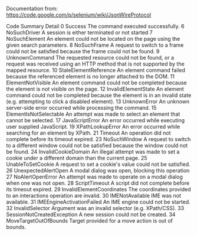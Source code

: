 Documentation from: https://code.google.com/p/selenium/wiki/JsonWireProtocol

Code 	Summary 	Detail
0 	Success 	The command executed successfully.
6 	NoSuchDriver 	A session is either terminated or not started
7 	NoSuchElement 	An element could not be located on the page using the given search parameters.
8 	NoSuchFrame 	A request to switch to a frame could not be satisfied because the frame could not be found.
9 	UnknownCommand 	The requested resource could not be found, or a request was received using an HTTP method that is not supported by the mapped resource.
10 	StaleElementReference 	An element command failed because the referenced element is no longer attached to the DOM.
11 	ElementNotVisible 	An element command could not be completed because the element is not visible on the page.
12 	InvalidElementState 	An element command could not be completed because the element is in an invalid state (e.g. attempting to click a disabled element).
13 	UnknownError 	An unknown server-side error occurred while processing the command.
15 	ElementIsNotSelectable 	An attempt was made to select an element that cannot be selected.
17 	JavaScriptError 	An error occurred while executing user supplied JavaScript.
19 	XPathLookupError 	An error occurred while searching for an element by XPath.
21 	Timeout 	An operation did not complete before its timeout expired.
23 	NoSuchWindow 	A request to switch to a different window could not be satisfied because the window could not be found.
24 	InvalidCookieDomain 	An illegal attempt was made to set a cookie under a different domain than the current page.
25 	UnableToSetCookie 	A request to set a cookie's value could not be satisfied.
26 	UnexpectedAlertOpen 	A modal dialog was open, blocking this operation
27 	NoAlertOpenError 	An attempt was made to operate on a modal dialog when one was not open.
28 	ScriptTimeout 	A script did not complete before its timeout expired.
29 	InvalidElementCoordinates 	The coordinates provided to an interactions operation are invalid.
30 	IMENotAvailable 	IME was not available.
31 	IMEEngineActivationFailed 	An IME engine could not be started.
32 	InvalidSelector 	Argument was an invalid selector (e.g. XPath/CSS).
33 	SessionNotCreatedException 	A new session could not be created.
34 	MoveTargetOutOfBounds 	Target provided for a move action is out of bounds. 
